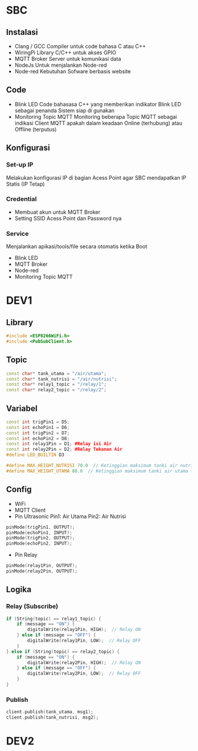 # SBC

## Instalasi

* Clang / GCC
  Compiler untuk code bahasa C atau C++
* WiringPi
  Library C/C++ untuk akses GPIO
* MQTT Broker
  Server untuk komunikasi data
* NodeJs
  Untuk menjalankan Node-red
* Node-red
  Kebutuhan Sofware berbasis website

## Code

* Blink LED
  Code bahasasa C++ yang memberikan indikator Blink LED sebagai penanda Sistem siap di gunakan
* Monitoring Topic MQTT
  Monitoring beberapa Topic MQTT sebagai indikasi Client MQTT apakah dalam keadaan Online (terhubung) atau Offline (terputus)

## Konfigurasi

### Set-up IP

Melakukan konfigurasi IP di bagian Acess Point agar SBC mendapatkan IP Statis (IP Tetap)

### Credential

* Membuat akun untuk MQTT Broker
* Setting SSID Acess Point dan Password nya

### Service

Menjalankan apikasi/tools/file secara otomatis ketika Boot

* Blink LED
* MQTT Broker
* Node-red
* Monitoring Topic MQTT

# DEV1

## Library

```cpp
#include <ESP8266WiFi.h>
#include <PubSubClient.h>
```

## Topic

```cpp
const char* tank_utama = "/air/utama";
const char* tank_nutrisi = "/air/nutrisi";
const char* relay1_topic = "/relay/1";
const char* relay2_topic = "/relay/2";
```

## Variabel

```cpp
const int trigPin1 = D5;
const int echoPin1 = D6;
const int trigPin2 = D7;
const int echoPin2 = D8;
const int relay1Pin = D1; #Relay isi Air
const int relay2Pin = D2; #Relay Tekanan Air
#define LED_BUILTIN D3

#define MAX_HEIGHT_NUTRISI 70.0  // Ketinggian maksimum tanki air nutrisi (cm)
#define MAX_HEIGHT_UTAMA 80.0  // Ketinggian maksimum tanki air utama (cm)
```

## Config

* WiFi
* MQTT Client
* Pin Ultrasonic
  Pin1: Air Utama
  Pin2: Air Nutrisi

```cpp
pinMode(trigPin1, OUTPUT);
pinMode(echoPin1, INPUT);
pinMode(trigPin2, OUTPUT);
pinMode(echoPin2, INPUT);
```

* Pin Relay

```cpp
pinMode(relay1Pin, OUTPUT);
pinMode(relay2Pin, OUTPUT);
```

## Logika

### Relay (Subscribe)

```cpp
if (String(topic) == relay1_topic) {
    if (message == "ON") {
        digitalWrite(relay1Pin, HIGH);  // Relay ON
    } else if (message == "OFF") {
        digitalWrite(relay1Pin, LOW);  // Relay OFF
    }
} else if (String(topic) == relay2_topic) {
    if (message == "ON") {
        digitalWrite(relay2Pin, HIGH);  // Relay ON
    } else if (message == "OFF") {
        digitalWrite(relay2Pin, LOW);  // Relay OFF
    }
}
```

### Publish

```cpp
client.publish(tank_utama, msg1);
client.publish(tank_nutrisi, msg2);
```

# DEV2
